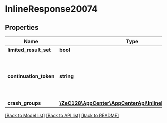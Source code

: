 # InlineResponse20074

## Properties
Name | Type | Description | Notes
------------ | ------------- | ------------- | -------------
**limited_result_set** | **bool** |  | 
**continuation_token** | **string** | Cassandra request continuation token. The token is used for pagination. | [optional] 
**crash_groups** | [**\ZeC128\AppCenter\AppCenterApi\InlineResponse20073[]**](InlineResponse20073.md) |  | 

[[Back to Model list]](../README.md#documentation-for-models) [[Back to API list]](../README.md#documentation-for-api-endpoints) [[Back to README]](../README.md)


